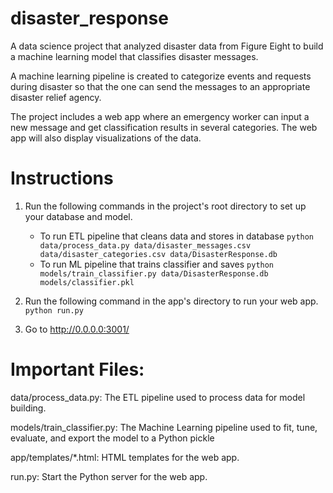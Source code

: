 # disaster_response
A data science project that analyzed disaster data from Figure Eight to build a machine learning model that classifies disaster messages.

A machine learning pipeline is created to categorize events and requests during disaster so that the one can send the messages to an appropriate disaster relief agency.

The project includes a web app where an emergency worker can input a new message and get classification results in several categories. 
The web app will also display visualizations of the data. 

# Instructions
1. Run the following commands in the project's root directory to set up your database and model.

    - To run ETL pipeline that cleans data and stores in database
        `python data/process_data.py data/disaster_messages.csv data/disaster_categories.csv data/DisasterResponse.db`
    - To run ML pipeline that trains classifier and saves
        `python models/train_classifier.py data/DisasterResponse.db models/classifier.pkl`

2. Run the following command in the app's directory to run your web app.
    `python run.py`

3. Go to http://0.0.0.0:3001/

# Important Files:

data/process_data.py: The ETL pipeline used to process data for model building.

models/train_classifier.py: The Machine Learning pipeline used to fit, tune, evaluate, and export the model to a Python pickle 

app/templates/*.html: HTML templates for the web app.

run.py: Start the Python server for the web app.
